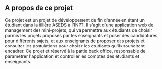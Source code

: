 ## A propos de ce projet

Ce projet est un projet de développement de fin d'année en étant un étudiant dans la fillière ASEDS à l'INPT. 
Il s'agit d'une application web de management des mini-projets, qui va permettre aux étudiants de choisir parmis les projets proposés par les enseignants et poser des candidatures pour différents sujets, et aux enseignants de proposer des projets et consulter les postulations pour choisir les etudiants qu'ils souhaitent encadrer.
Ce projet et réservé à la partie back office, responsable de paramètrer l'application et controller les comptes des étudiants et enseignants.
    


